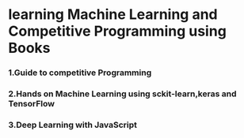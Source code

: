 # learning Machine Learning and Competitive Programming using Books
### 1.Guide to competitive Programming
### 2.Hands on Machine Learning using sckit-learn,keras and TensorFlow
### 3.Deep Learning with JavaScript
